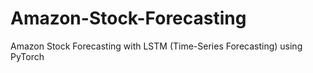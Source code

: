 # Amazon-Stock-Forecasting
Amazon Stock Forecasting with LSTM (Time-Series Forecasting) using PyTorch
